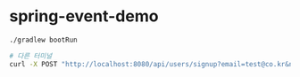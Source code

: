 # spring-event-demo

```bash
./gradlew bootRun

# 다른 터미널
curl -X POST "http://localhost:8080/api/users/signup?email=test@co.kr&name=YG"
```
